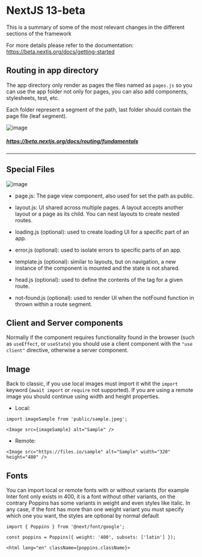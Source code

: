 # NextJS 13-beta
This is a summary of some of the most relevant changes in the different sections of the framework

For more details please refer to the documentation: https://beta.nextjs.org/docs/getting-started

## Routing in app directory
The app directory only render as pages the files named as ```pages.js``` so you can use the app folder not only for pages, you can also add components, stylesheets, test, etc.

Each folder represent a segment of the path, last folder should contain the page file (leaf segment).

![image](https://assets.vercel.com/image/upload/f_auto,q_100,w_1600/v1666568300/nextjs-docs/darkmode/route-segments-to-path-segments.png)


##### https://beta.nextjs.org/docs/routing/fundamentals

---

## Special Files

![image](https://assets.vercel.com/image/upload/f_auto,q_100,w_1600/v1666568300/nextjs-docs/darkmode/special-files.png)

* page.js: The page view component, also used for set the path as public.

* layout.js: UI shared across multiple pages. A layout accepts another layout or a page as its child. You can nest layouts to create nested routes.

* loading.js (optional):  used to create loading UI for a specific part of an app.

* error.js (optional): used to isolate errors to specific parts of an app.

* template.js (optional): similar to layouts, but on navigation, a new instance of the component is mounted and the state is not shared.

* head.js (optional): used to define the contents of the <head> tag for a given route.

* not-found.js (optional): used to render UI when the notFound function in thrown within a route segment.

## Client and Server components

Normally if the component requires functionality found in the browser (such as ```useEffect```, or ```useState```) you should use a client component with the ```"use client"``` directive, otherwise a server component.

## Image
Back to classic, if you use local images must import it whit the ```import``` keyword (```await import``` or ```require``` not supported).
If you are using a remote image you should continue using width and height properties.
* Local: 
```
import imageSample from 'public/sample.jpeg';

<Image src={imageSample} alt="Sample" />
```

* Remote: 
```
<Image src="https://files.io/sample" alt="Sample" width="320" height="480" />
```

## Fonts
You can import local or remote fonts with or without variants (for example Inter font only exists in 400, it is a font without other variants, on the contrary Poppins has some variants in weight and even styles like italic.
In any case, if the font has more than one weight variant you must specify which one you want, the styles are optional by normal default

```
import { Poppins } from '@next/font/google';

const poppins = Poppins({ weight: '400', subsets: ['latin'] });

<html lang="en" className={poppins.className}>
```

